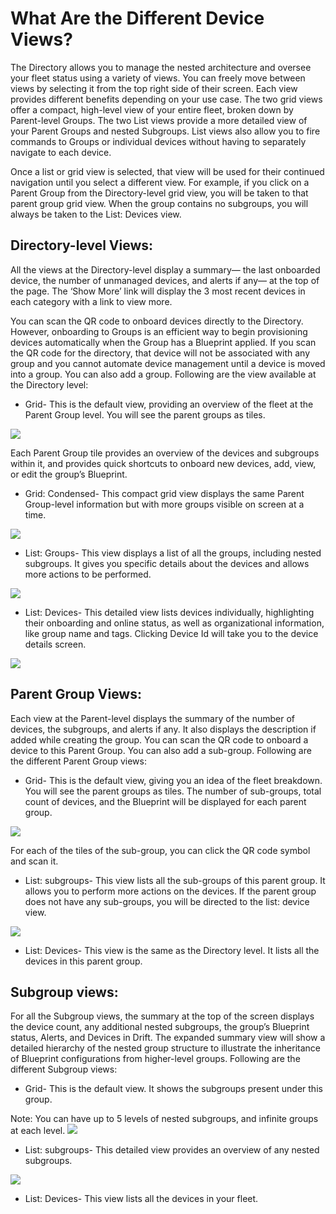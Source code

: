 
# What Are the Different Device Views?

The Directory allows you to manage the nested architecture and oversee your fleet status using a variety of views. You can freely move between views by selecting it from the top right side of their screen. Each view provides different benefits depending on your use case. The two grid views offer a compact, high-level view of your entire fleet, broken down by Parent-level Groups. The two List views provide a more detailed view of your Parent Groups and nested Subgroups. List views also allow you to fire commands to Groups or individual devices without having to separately navigate to each device.

Once a list or grid view is selected, that view will be used for their continued navigation until you select a different view. For example, if you click on a Parent Group from the Directory-level grid view, you will be taken to that parent group grid view. When the group contains no subgroups, you will always be taken to the List: Devices view.

## Directory-level Views:

All the views at the Directory-level display a summary— the last onboarded device, the number of unmanaged devices, and alerts if any— at the top of the page. The ‘Show More’ link will display the 3 most recent devices in each category with a link to view more.

You can scan the QR code to onboard devices directly to the Directory. However, onboarding to Groups is an efficient way to begin provisioning devices automatically when the Group has a Blueprint applied. If you scan the QR code for the directory, that device will not be associated with any group and you cannot automate device management until a device is moved into a group. You can also add a group. Following are the view available at the Directory level:

  

-   Grid- This is the default view, providing an overview of the fleet at the Parent Group level. You will see the parent groups as tiles.
    

![](https://lh3.googleusercontent.com/3Z16SdvfwXya1Luxy5LHA-E2YB8om19sQr0UvmzHAklCl4b3FTEbiZACQqkkJbvL3y9eoXa9WBNwtzYBV5vyBobNKnre8-LaKYH6HQsO7IhzNJfmgBaGPNtKvkrvNcqhkkCSYJ0x)

Each Parent Group tile provides an overview of the devices and subgroups within it, and provides quick shortcuts to onboard new devices, add, view, or edit the group’s Blueprint.

-   Grid: Condensed- This compact grid view displays the same Parent Group-level information but with more groups visible on screen at a time.
    

![](https://lh4.googleusercontent.com/L1itnzWNRMxww_poZZbwf3A8kfQ9XIS_h76hCjyJlYqVp0P2t4CuQQx77EjOrx8JeQaHQXykvvi1ou_6HLJ3otW8mIt5Bi3Z-ikqYXuC6lXcz7j2Iut7VsFq2boapapLDqnUEA59)

-   List: Groups- This view displays a list of all the groups, including nested subgroups. It gives you specific details about the devices and allows more actions to be performed.
    

![](https://lh3.googleusercontent.com/_5EHpvBNPek9n0dQo0aszbwiAlWgpTocT_s1sgcgmWKAekFhQ66Cl0oXxfk4WjWIQ5gorwZwdzWjquPcSn3CGGu5RMbxp-1P2m5U683HDhLG5Ph4VAIJT2IXU2S5XNLci4VB2c9J)

-   List: Devices- This detailed view lists devices individually, highlighting their onboarding and online status, as well as organizational information, like group name and tags. Clicking Device Id will take you to the device details screen.
    

![](https://lh3.googleusercontent.com/7CcU3JzE_lp8ivoqFpnAK5aq1gkBTL8Y3G-pCbM6HRBzx_PeTrXV6aoLjIn9YEXn3y97BSSqGCBkVq1mTe6mbwuGIU4pCL5uJH-txxZ3_SlYn7qH-FUtr89dJSL9GwqaaE4f3Tyw)

## Parent Group Views:

Each view at the Parent-level displays the summary of the number of devices, the subgroups, and alerts if any. It also displays the description if added while creating the group. You can scan the QR code to onboard a device to this Parent Group. You can also add a sub-group. Following are the different Parent Group views:

  

-   Grid- This is the default view, giving you an idea of the fleet breakdown. You will see the parent groups as tiles. The number of sub-groups, total count of devices, and the Blueprint will be displayed for each parent group.
    

![](https://lh4.googleusercontent.com/A2L6J3bndW01ZMqe0EhZX3LfjIO458qkIn3qkVt-vv2KvPr-V2KUWrRkQlkN8emU3SgVc_yvPySkdSMrTCxuBHrG-KgKElhbvH4M8xOfkg94JsCxDVqoEPdJ--W2as7ILW0k3F_-)

For each of the tiles of the sub-group, you can click the QR code symbol and scan it.

-   List: subgroups- This view lists all the sub-groups of this parent group. It allows you to perform more actions on the devices. If the parent group does not have any sub-groups, you will be directed to the list: device view.
    

![](https://lh6.googleusercontent.com/9DtQLdGMnRCkV0g6yuJLv1TYfbJKheKJ-jQ21pJqr8bHV6ZQ33aEdA0VJ7vArhWIvZ6hlkWNv3Eia7NqERUxzzIDxb5vOEcF1ctdUnzTING8QXZIOKtgsfSrdkubvvDelfUJWFY3)

-   List: Devices- This view is the same as the Directory level. It lists all the devices in this parent group.
    

## Subgroup views:

For all the Subgroup views, the summary at the top of the screen displays the device count, any additional nested subgroups, the group’s Blueprint status, Alerts, and Devices in Drift. The expanded summary view will show a detailed hierarchy of the nested group structure to illustrate the inheritance of Blueprint configurations from higher-level groups. Following are the different Subgroup views:

-   Grid- This is the default view. It shows the subgroups present under this group.
    

Note: You can have up to 5 levels of nested subgroups, and infinite groups at each level. ![](https://lh5.googleusercontent.com/0wvnWwRS8_l9SUF2GDgO10hLtQrW3hrYiE4NHNlTo8c60d445M-V0d9MUXJjM25TIV8ZG71QURbVqYYbKxN0aFkS9lk8MdetFjSFAhHmVd0DMmeecKkhY0v63drHm5epzyLbpftr)

  
  

-   List: subgroups- This detailed view provides an overview of any nested subgroups.
    

![](https://lh3.googleusercontent.com/7ZFe9FDcpF6Vc_LJt1UE8SgIjK8XePlx_BLCX2ku5AH1HE0uSTJTH7Br54_Ow3YhJU4WCdJyILlyDmgeNPsPu5C2VkZk-GceFx015jhzX5So2vNTRRHgr6JWHW5ytX__XoVRx2QD)

  
  

-   List: Devices- This view lists all the devices in your fleet.